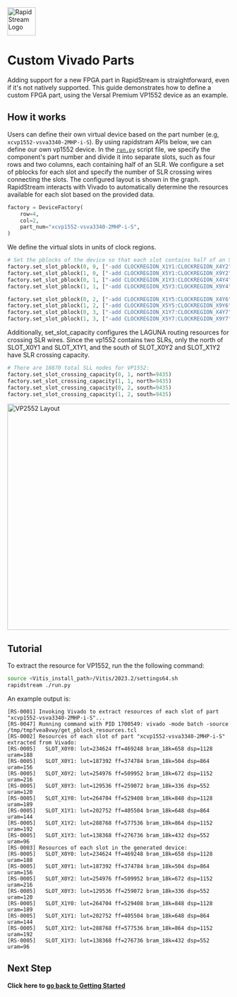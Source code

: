 <!--
Copyright (c) 2024 RapidStream Design Automation, Inc. and contributors.  All rights reserved.
The contributor(s) of this file has/have agreed to the RapidStream Contributor License Agreement.
-->

<img src="https://imagedelivery.net/AU8IzMTGgpVmEBfwPILIgw/1b565657-df33-41f9-f29e-0d539743e700/128" width="64px" alt="RapidStream Logo" />

# Custom Vivado Parts

Adding support for a new FPGA part in RapidStream is straightforward, even if it's not natively supported. This guide demonstrates how to define a custom FPGA part, using the Versal Premium VP1552 device as an example.

## How it works

Users can define their own virtual device based on the part number (e.g, `xcvp1552-vsva3340-2MHP-i-S`). By using rapidstram APIs below, we can define our own vp1552 device. In the [`run.py`](./run.py) script file, we specify the component's part number and divide it into separate slots, such as four rows and two columns, each containing half of an SLR. We configure a set of pblocks for each slot and specify the number of SLR crossing wires connecting the slots. The configured layout is shown in the graph. RapidStream interacts with Vivado to automatically determine the resources available for each slot based on the provided data.

```python
factory = DeviceFactory(
    row=4,
    col=2,
    part_num="xcvp1552-vsva3340-2MHP-i-S",
)
```

We define the virtual slots in units of clock regions.

```python
# Set the pblocks of the device so that each slot contains half of an SLR:
factory.set_slot_pblock(0, 0, ["-add CLOCKREGION_X1Y1:CLOCKREGION_X4Y2"])
factory.set_slot_pblock(1, 0, ["-add CLOCKREGION_X5Y1:CLOCKREGION_X9Y2"])
factory.set_slot_pblock(0, 1, ["-add CLOCKREGION_X1Y3:CLOCKREGION_X4Y4"])
factory.set_slot_pblock(1, 1, ["-add CLOCKREGION_X5Y3:CLOCKREGION_X9Y4"])

factory.set_slot_pblock(0, 2, ["-add CLOCKREGION_X1Y5:CLOCKREGION_X4Y6"])
factory.set_slot_pblock(1, 2, ["-add CLOCKREGION_X5Y5:CLOCKREGION_X9Y6"])
factory.set_slot_pblock(0, 3, ["-add CLOCKREGION_X1Y7:CLOCKREGION_X4Y7"])
factory.set_slot_pblock(1, 3, ["-add CLOCKREGION_X5Y7:CLOCKREGION_X9Y7"])
```

Additionally, set_slot_capacity configures the LAGUNA routing resources for crossing SLR wires. Since the vp1552 contains two SLRs, only the north of SLOT_X0Y1 and SLOT_X1Y1, and the south of SLOT_X0Y2 and SLOT_X1Y2 have SLR crossing capacity.


```python
# There are 18870 total SLL nodes for VP1552:
factory.set_slot_crossing_capacity(0, 1, north=9435)
factory.set_slot_crossing_capacity(1, 1, north=9435)
factory.set_slot_crossing_capacity(0, 2, south=9435)
factory.set_slot_crossing_capacity(1, 2, south=9435)
```

<img src="../img/vp1552_virtual_device.png" height="512px" alt="VP2552 Layout"/>

## Tutorial


To extract the resource for VP1552, run the the following command:

```bash
source <Vitis_install_path>/Vitis/2023.2/settings64.sh
rapidstream ./run.py
```

An example output is:

```
[RS-0001] Invoking Vivado to extract resources of each slot of part "xcvp1552-vsva3340-2MHP-i-S"...
[RS-0047] Running command with PID 1700549: vivado -mode batch -source /tmp/tmpfvea8vwy/get_pblock_resources.tcl
[RS-0002] Resources of each slot of part "xcvp1552-vsva3340-2MHP-i-S" extracted from Vivado:
[RS-0005]   SLOT_X0Y0: lut=234624 ff=469248 bram_18k=658 dsp=1128 uram=188
[RS-0005]   SLOT_X0Y1: lut=187392 ff=374784 bram_18k=504 dsp=864 uram=156
[RS-0005]   SLOT_X0Y2: lut=254976 ff=509952 bram_18k=672 dsp=1152 uram=216
[RS-0005]   SLOT_X0Y3: lut=129536 ff=259072 bram_18k=336 dsp=552 uram=120
[RS-0005]   SLOT_X1Y0: lut=264704 ff=529408 bram_18k=848 dsp=1128 uram=189
[RS-0005]   SLOT_X1Y1: lut=202752 ff=405504 bram_18k=648 dsp=864 uram=144
[RS-0005]   SLOT_X1Y2: lut=288768 ff=577536 bram_18k=864 dsp=1152 uram=192
[RS-0005]   SLOT_X1Y3: lut=138368 ff=276736 bram_18k=432 dsp=552 uram=96
[RS-0003] Resources of each slot in the generated device:
[RS-0005]   SLOT_X0Y0: lut=234624 ff=469248 bram_18k=658 dsp=1128 uram=188
[RS-0005]   SLOT_X0Y1: lut=187392 ff=374784 bram_18k=504 dsp=864 uram=156
[RS-0005]   SLOT_X0Y2: lut=254976 ff=509952 bram_18k=672 dsp=1152 uram=216
[RS-0005]   SLOT_X0Y3: lut=129536 ff=259072 bram_18k=336 dsp=552 uram=120
[RS-0005]   SLOT_X1Y0: lut=264704 ff=529408 bram_18k=848 dsp=1128 uram=189
[RS-0005]   SLOT_X1Y1: lut=202752 ff=405504 bram_18k=648 dsp=864 uram=144
[RS-0005]   SLOT_X1Y2: lut=288768 ff=577536 bram_18k=864 dsp=1152 uram=192
[RS-0005]   SLOT_X1Y3: lut=138368 ff=276736 bram_18k=432 dsp=552 uram=96
```

Next Step
---------
  **Click here to [go back to Getting Started](../README.md)**
